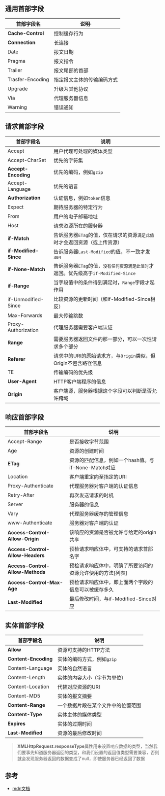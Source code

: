 ## 通用首部字段

| 首部字段名        | 说明·                      |
| ----------------- | -------------------------- |
| **Cache-Control** | 控制缓存行为               |
| **Connection**    | 长连接                     |
| Date              | 报文日期                   |
| Pragma            | 报文指令                   |
| Trailer           | 报文尾部的首部             |
| Trasfer-Encoding  | 指定报文主体的传输编码方式 |
| Upgrade           | 升级为其他协议             |
| Via               | 代理服务器信息             |
| Warning           | 错误通知                   |

## 请求首部字段

| 首部字段名            | 说明                                                         |
| --------------------- | ------------------------------------------------------------ |
| Accept                | 用户代理可处理的媒体类型                                     |
| Accept-CharSet        | 优先的字符集                                                 |
| **Accept-Encoding**   | 优先的编码，例如`gzip`                                       |
| Accept-Language       | 优先的语言                                                   |
| **Authorization**     | 认证信息，例如`token`信息                                    |
| Expect                | 期待服务器的特定行为                                         |
| From                  | 用户的电子邮箱地址                                           |
| Host                  | 请求资源所在的服务器                                         |
| **if-Match**          | 告诉服务器`ETag`的值，仅在请求的资源`满足此值`时才会返回资源（或上传资源） |
| **if-Modified-Since** | 告诉服务器`Last-Modified`的值，不一致才发`304`               |
| **if-None-Match**     | 告诉服务器`ETag`的值，`没有任何资源满足此值时`才返回。优先级高于`if-Modified-Since` |
| **if-Range**          | 当字段值中的条件得到满足时，`Range`字段才起作用              |
| if-Unmodified-Since   | 比较资源的更新时间（和if-Modified-Since相反）                |
| Max-Forwards          | 最大传输跳数                                                 |
| Proxy-Authorization   | 代理服务器需要客户端认证                                     |
| **Range**             | 需要服务器返回文件的那一部分，可以一次性请求多个部分         |
| **Referer**           | 请求中的URI的原始请求方，与`Origin`类似，但Origin不包含路径信息 |
| TE                    | 传输编码的优先级                                             |
| **User-Agent**        | HTTP客户端程序的信息                                         |
| **Origin**            | 客户端源，服务器根据这个字段可以判断是否允许跨域             |

## 响应首部字段

| 首部字段名                       | 说明                                                       |
| -------------------------------- | ---------------------------------------------------------- |
| Accept-Range                     | 是否接收字节范围                                           |
| Age                              | 资源的创建时间                                             |
| **ETag**                         | 资源的匹配信息，例如一个hash值。与if-None-Match对应        |
| Location                         | 客户端重定向至指定的URI                                    |
| Proxy-Authenticate               | 代理服务器对客户端的认证信息                               |
| Retry-After                      | 再次发送请求的时机                                         |
| Server                           | 服务器的信息                                               |
| Vary                             | 代理服务器缓存的管理信息                                   |
| www-Authenticate                 | 服务器对客户端的认证                                       |
| **Access-Control-Allow-Origin**  | 该响应的资源是否被允许与给定的origin共享                   |
| **Access-Control-Allow-Headers** | 预检请求响应体中，可支持的请求首部名字                     |
| **Access-Control-Allow-Methods** | 预检请求响应体中，明确了所要访问的资源允许使用的方法[列表] |
| **Access-Control-Max-Age**       | 预检请求响应体中，即上面两个字段的信息可以被缓存多久       |
| **Last-Modified**                | 最后修改时间，与if-Modified-Since对应                      |

## 实体首部字段

| 首部字段名           | 说明                               |
| -------------------- | ---------------------------------- |
| **Allow**            | 资源可支持的HTTP方法               |
| **Content-Encoding** | 实体的编码方式，例如`gzip`         |
| Content-Language     | 实体的自然语言                     |
| Content-Length       | 实体的内容大小（字节为单位）       |
| Content-Location     | 代替对应资源的URI                  |
| Content-MD5          | 实体的报文摘要                     |
| **Content-Range**    | 一个数据片段在某个文件中的位置范围 |
| **Content-Type**     | 实体主体的媒体类型                 |
| **Expires**          | 实体的过期时间                     |
| **Last-Modified**    | 资源的最后修改时间                 |

> **XMLHttpRequest.responseType**属性用来设置响应数据的类型，当然我们要事先知道服务器返回的类型，和我们设置的返回值类型需要兼容，否则就会发现服务器返回的数据变成了null，即使服务器已经返回了数据

## 参考

- [mdn文档](https://developer.mozilla.org/zh-CN/docs)